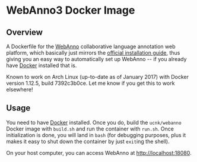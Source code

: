 # WebAnno3 Docker Image

## Overview

A Dockerfile for the [WebAnno][webanno] collaborative language annotation web
platform, which basically just mirrors the [official installation guide][guide],
thus giving you an easy way to automatically set up WebAnno -- if you already
have [Docker][docker] installed that is.

Known to work on Arch Linux (up-to-date as of January 2017) with Docker version
1.12.5, build 7392c3b0ce. Let me know if you get this to work elsewhere!

## Usage

You need to have [Docker][docker] installed. Once you do, build the
`ucnk/webanno` Docker image with `build.sh` and run the container with `run.sh`.
Once initialization is done, you will land in `bash` (for debugging purposes,
plus it makes it easy to shut down the container by just `exit`ing the shell).

On your host computer, you can access WebAnno at <http://localhost:18080>.

[webanno]: https://webanno.github.io/webanno/
[guide]: https://webanno.github.io/webanno/releases/3.0.0/docs/admin-guide.html
[docker]: https://www.docker.com/
